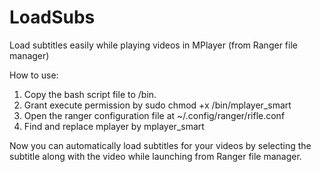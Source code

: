 # LoadSubs
Load subtitles easily while playing videos in MPlayer (from Ranger file manager)

How to use:

1. Copy the bash script file to /bin.
2. Grant execute permission by sudo chmod +x /bin/mplayer_smart
3. Open the ranger configuration file at ~/.config/ranger/rifle.conf
4. Find and replace mplayer by mplayer_smart

Now you can automatically load subtitles for your videos by selecting the subtitle along with the video while launching from Ranger file manager.
